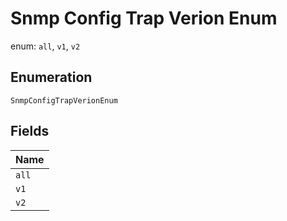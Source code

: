
# Snmp Config Trap Verion Enum

enum: `all`, `v1`, `v2`

## Enumeration

`SnmpConfigTrapVerionEnum`

## Fields

| Name |
|  --- |
| `all` |
| `v1` |
| `v2` |

